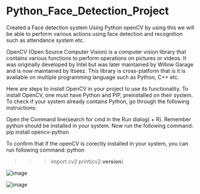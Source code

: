 # Python_Face_Detection_Project
Created a Face detection system Using Python openCV by using this we will be able to perform various actions using face detection and recognition such as attendance system etc.

OpenCV (Open Source Computer Vision) is a computer vision library that contains various functions to perform operations on pictures or videos. 
It was originally developed by Intel but was later maintained by Willow Garage and is now maintained by Itseez. 
This library is cross-platform that is it is available on multiple programming language such as Python, C++ etc.

Here are steps to install OpenCV in your project to use its functionality.
To install OpenCV, one must have Python and PIP, preinstalled on their system. To check if your system already contains Python, go through the following instructions:

Open the Command line(search for cmd in the Run dialog( + R).
Remember python should be installed in your system.
Now run the following command: 
 pip install opencv-python
 
To confirm that if the openCV is corectly installed in your system, you can run following command:
python
>>>import cv2
>>>print(cv2.__version__)



![image](https://user-images.githubusercontent.com/66781417/193638890-5cd787a4-a935-4749-bca4-4140aec412bf.png)



![image](https://user-images.githubusercontent.com/66781417/193639157-fb6dae9e-1b11-4199-a734-29bdcf8925d3.png)
